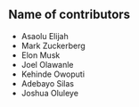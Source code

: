 ## Name of contributors
<!--
Note ⚠️: Use this format to add your name
- John Doe (where John Doe is your full name)
-->

- Asaolu Elijah
- Mark Zuckerberg
- Elon Musk
- Joel Olawanle
- Kehinde Owoputi
- Adebayo Silas
- Joshua Oluleye
